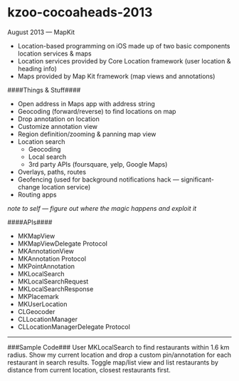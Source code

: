 kzoo-cocoaheads-2013
====================

August 2013 — MapKit

* Location-based programming on iOS made up of two basic components location services & maps
* Location services provided by Core Location framework (user location & heading info)
* Maps provided by Map Kit framework (map views and annotations)

####Things & Stuff####
* Open address in Maps app with address string
* Geocoding (forward/reverse) to find locations on map
* Drop annotation on location
* Customize annotation view
* Region definition/zooming & panning map view
* Location search
	* Geocoding
	* Local search
	* 3rd party APIs (foursquare, yelp, Google Maps)
* Overlays, paths, routes
* Geofencing (used for background notifications hack — significant-change location service)
* Routing apps

*note to self — figure out where the magic happens and exploit it*

####APIs####
* MKMapView
* MKMapViewDelegate Protocol
* MKAnnotationView
* MKAnnotation Protocol
* MKPointAnnotation
* MKLocalSearch
* MKLocalSearchRequest
* MKLocalSearchResponse
* MKPlacemark
* MKUserLocation
* CLGeocoder
* CLLocationManager
* CLLocationManagerDelegate Protocol

---

###Sample Code###
User MKLocalSearch to find restaurants within 1.6 km radius. Show my current location and drop a custom pin/annotation for each restaurant in search results. Toggle map/list view and list restaurants by distance from current location, closest restaurants first.